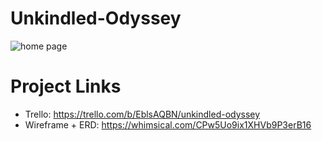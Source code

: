 # Unkindled-Odyssey
![home page](../unkindledodyssey/main_app/static/home.png)
<br>




# Project Links
- Trello: https://trello.com/b/EblsAQBN/unkindled-odyssey
- Wireframe + ERD: https://whimsical.com/CPw5Uo9ix1XHVb9P3erB16
